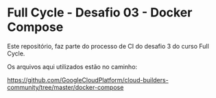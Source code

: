 # Full Cycle - Desafio 03 - Docker Compose



Este repositório, faz parte do processo de CI do desafio 3 do curso Full Cycle.

Os arquivos aqui utilizados estão no caminho:

https://github.com/GoogleCloudPlatform/cloud-builders-community/tree/master/docker-compose





